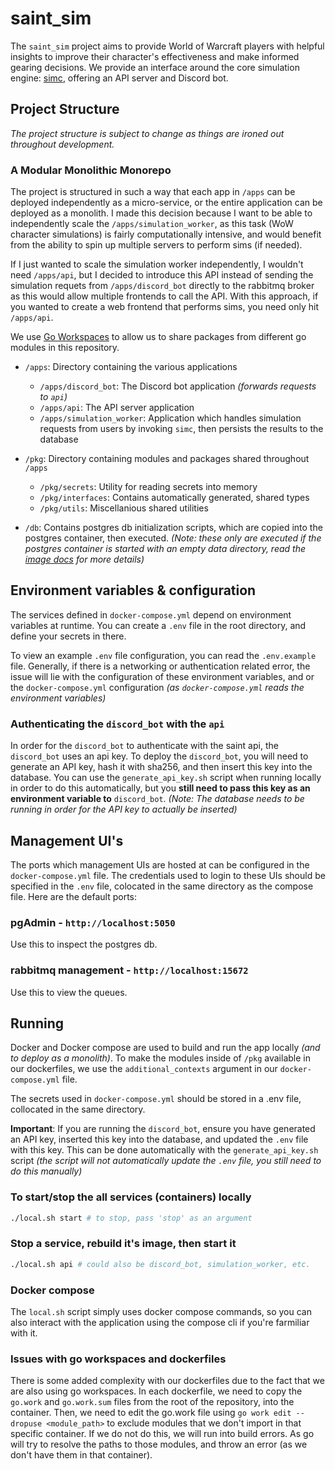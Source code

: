 # saint_sim

The `saint_sim` project aims to provide World of Warcraft players with helpful insights to improve their character's effectiveness and make informed gearing decisions. We provide an interface around the core simulation engine: [simc](https://github.com/simulationcraft/simc), offering an API server and Discord bot.

## Project Structure

_The project structure is subject to change as things are ironed out throughout development._

### A Modular Monolithic Monorepo

The project is structured in such a way that each app in `/apps` can be deployed independently as a micro-service, or the entire application can be deployed as a monolith. I made this decision because I want to be able to independently scale the `/apps/simulation_worker`, as this task (WoW character simulations) is fairly computationally intensive, and would benefit from the ability to spin up multiple servers to perform sims (if needed).

If I just wanted to scale the simulation worker independently, I wouldn't need `/apps/api`, but I decided to introduce this API instead of sending the simulation requets from `/apps/discord_bot` directly to the rabbitmq broker as this would allow multiple frontends to call the API. With this approach, if you wanted to create a web frontend that performs sims, you need only hit `/apps/api`.

We use [Go Workspaces](https://go.dev/doc/tutorial/workspaces) to allow us to share packages from different go modules in this repository.

- `/apps`: Directory containing the various applications
  - `/apps/discord_bot`: The Discord bot application _(forwards requests to `api`)_
  - `/apps/api`: The API server application
  - `/apps/simulation_worker`: Application which handles simulation requests from users by invoking `simc`, then persists the results to the database
- `/pkg`: Directory containing modules and packages shared throughout `/apps`

  - `/pkg/secrets`: Utility for reading secrets into memory
  - `/pkg/interfaces`: Contains automatically generated, shared types
  - `/pkg/utils`: Miscellanious shared utilities

- `/db`: Contains postgres db initialization scripts, which are copied into the postgres container, then executed. _(Note: these only are executed if the postgres container is started with an empty data directory, read the [image docs](https://hub.docker.com/_/postgres) for more details)_

## Environment variables & configuration

The services defined in `docker-compose.yml` depend on environment variables at runtime. You can create a `.env` file in the root directory, and define your secrets in there.

To view an example `.env` file configuration, you can read the `.env.example` file. Generally, if there is a networking or authentication related error, the issue will lie with the configuration of these environment variables, and or the `docker-compose.yml` configuration _(as `docker-compose.yml` reads the environment variables)_

### Authenticating the `discord_bot` with the `api`

In order for the `discord_bot` to authenticate with the saint api, the `discord_bot` uses an api key. To deploy the `discord_bot`, you will need to generate an API key, hash it with sha256, and then insert this key into the database. You can use the `generate_api_key.sh` script when running locally in order to do this automatically, but you **still need to pass this key as an environment variable to** `discord_bot`. _(Note: The database needs to be running in order for the API key to actually be inserted)_

## Management UI's

The ports which management UIs are hosted at can be configured in the `docker-compose.yml` file. The credentials used to login to these UIs should be specified in the `.env` file, colocated in the same directory as the compose file. Here are the default ports:

### pgAdmin - `http://localhost:5050`

Use this to inspect the postgres db.

### rabbitmq management - `http://localhost:15672`

Use this to view the queues.

## Running

Docker and Docker compose are used to build and run the app locally _(and to deploy as a monolith)_. To make the modules inside of `/pkg` available in our dockerfiles, we use the `additional_contexts` argument in our `docker-compose.yml` file.

The secrets used in `docker-compose.yml` should be stored in a .env file, collocated in the same directory.

**Important**: If you are running the `discord_bot`, ensure you have generated an API key, inserted this key into the database, and updated the `.env` file with this key. This can be done automatically with the `generate_api_key.sh` script _(the script will not automatically update the `.env` file, you still need to do this manually)_

### To start/stop the all services (containers) locally

```sh
./local.sh start # to stop, pass 'stop' as an argument
```

### Stop a service, rebuild it's image, then start it

```sh
./local.sh api # could also be discord_bot, simulation_worker, etc.
```

### Docker compose

The `local.sh` script simply uses docker compose commands, so you can also interact with the application using the compose cli if you're farmiliar with it.

### Issues with go workspaces and dockerfiles

There is some added complexity with our dockerfiles due to the fact that we are also using go workspaces. In each dockerfile, we need to copy the `go.work` and `go.work.sum` files from the root of the repository, into the container. Then, we need to edit the go.work file using `go work edit --dropuse <module_path>` to exclude modules that we don't import in that specific container. If we do not do this, we will run into build errors. As go will try to resolve the paths to those modules, and throw an error (as we don't have them in that container).
